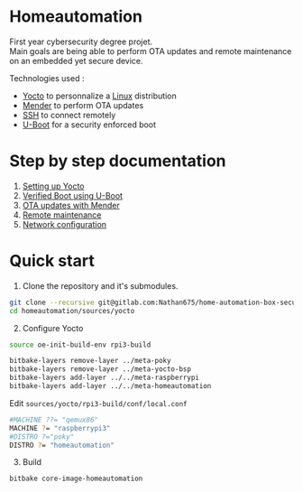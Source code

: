 # Homeautomation

First year cybersecurity degree projet.  
Main goals are being able to perform OTA updates and remote maintenance on an embedded yet secure device.

Technologies used :
* [Yocto](https://yoctoproject.com) to personnalize a [Linux](https://www.linux.org) distribution
* [Mender](https://mender.io) to perform OTA updates
* [SSH](https://en.wikipedia.org/wiki/Secure_Shell) to connect remotely
* [U-Boot](https://www.denx.de/wiki/U-Boot) for a security enforced boot

# Step by step documentation

1. [Setting up Yocto](docs/yocto.md)
2. [Verified Boot using U-Boot](docs/uboot.md)
3. [OTA updates with Mender](docs/mender.md)
4. [Remote maintenance](docs/ssh.md)
5. [Network configuration](docs/network.md)

# Quick start

1. Clone the repository and it's submodules.
```bash
git clone --recursive git@gitlab.com:Nathan675/home-automation-box-security.git homeautomation
cd homeautomation/sources/yocto
```

2. Configure Yocto
```bash
source oe-init-build-env rpi3-build

bitbake-layers remove-layer ../meta-poky
bitbake-layers remove-layer ../meta-yocto-bsp
bitbake-layers add-layer ../../meta-raspberrypi
bitbake-layers add-layer ../../meta-homeautomation
```
Edit `sources/yocto/rpi3-build/conf/local.conf`
```bash
#MACHINE ??= "qemux86"
MACHINE ?= "raspberrypi3"
#DISTRO ?="poky"
DISTRO ?= "homeautomation"
```

3. Build 
```bash
bitbake core-image-homeautomation
```